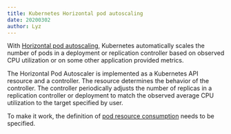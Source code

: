 ```yaml
---
title: Kubernetes Horizontal pod autoscaling
date: 20200302
author: Lyz
---
```


With [Horizontal pod
autoscaling](https://kubernetes.io/docs/tasks/run-application/horizontal-pod-autoscale/),
Kubernetes automatically scales the number of pods in a deployment or
replication controller based on observed CPU utilization or on some other
application provided metrics.

The Horizontal Pod Autoscaler is implemented as a Kubernetes API resource and
a controller. The resource determines the behavior of the controller. The
controller periodically adjusts the number of replicas in a replication
controller or deployment to match the observed average CPU utilization to the
target specified by user.

To make it work, the definition of [pod resource
consumption](https://kubernetes.io/docs/concepts/configuration/manage-compute-resources-container/)
needs to be specified.

